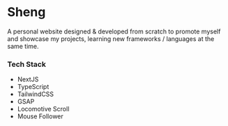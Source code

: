 # Sheng

A personal website designed & developed from scratch to promote myself and showcase my projects, learning new frameworks / languages at the same time.

### Tech Stack

- NextJS
- TypeScript
- TailwindCSS
- GSAP
- Locomotive Scroll
- Mouse Follower
